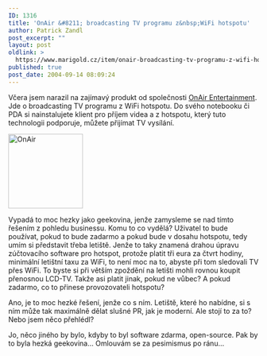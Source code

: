 ```yaml
---
ID: 1316
title: 'OnAir &#8211; broadcasting TV programu z&nbsp;WiFi hotspotu'
author: Patrick Zandl
post_excerpt: ""
layout: post
oldlink: >
  https://www.marigold.cz/item/onair-broadcasting-tv-programu-z-wifi-hotspotu
published: true
post_date: 2004-09-14 08:09:24
---
```

<p>
Včera jsem narazil na zajímavý produkt od společnosti <a href="http://www.onairentertainment.com/">OnAir Entertainment</a>. Jde o broadcasting TV programu z WiFi hotspotu. Do svého notebooku či PDA si nainstalujete klient pro příjem videa a z hotspotu, který tuto technologii podporuje, můžete přijímat TV vysílání. </p>

<div class="rightbox"><img src="/wp-content/uploads/1/20040914-OnAirEntertainment.jpg" alt="OnAir" width="150" height="150" /></div>
<p>
Vypadá to moc hezky jako geekovina, jenže zamysleme se nad tímto řešením z pohledu businessu. Komu to co vydělá? Uživatel to bude používat, pokud to bude zadarmo a pokud bude v dosahu hotspotu, tedy umím si představit třeba letiště. Jenže to taky znamená drahou úpravu zúčtovacího software pro hotspot, protože platit tři eura za čtvrt hodiny, minimální letištní taxu za WiFi, to není moc na to, abyste při tom sledovali TV přes WiFi. To byste si při větším zpoždění na letišti mohli rovnou koupit přenosnou LCD-TV. Takže asi platit jinak, pokud ne vůbec? A pokud zadarmo, co to přinese provozovateli hotspotu?</p>

<p>
Ano, je to moc hezké řešení, jenže co s ním. Letiště, které ho nabídne, si s ním může tak maximálně dělat slušné PR, jak je moderní. Ale stojí to za to? Nebo jsem něco přehlédl?</p>

<p>
Jo, něco jiného by bylo, kdyby to byl software zdarma, open-source. Pak by to byla hezká geekovina&#8230; Omlouvám se za pesimismus po ránu&#8230;
</p>
